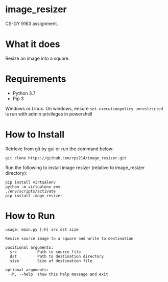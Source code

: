 # image_resizer
CS-GY 9163 assignment.

# What it does
Resize an image into a square. 

# Requirements
* Python 3.7
* Pip 3

Windows or Linux. On windows, ensure `set-executionpolicy unrestricted` is run with admin privileges in powershell

# How to Install
Retrieve from git by gui or run the command below:
```
git clone https://github.com/rpz214/image_resizer.git
```
Run the following to install image resizer (relative to image_resizer directory):
```
pip install virtualenv
python -m virtualenv env
./env/scripts/activate
pip install image_resizer
```

# How to Run
```
usage: main.py [-h] src dst size

Resize source image to a square and write to destination

positional arguments:
  src         Path to source file
  dst         Path to destination directory
  size        Size of destination file

optional arguments:
  -h, --help  show this help message and exit
```